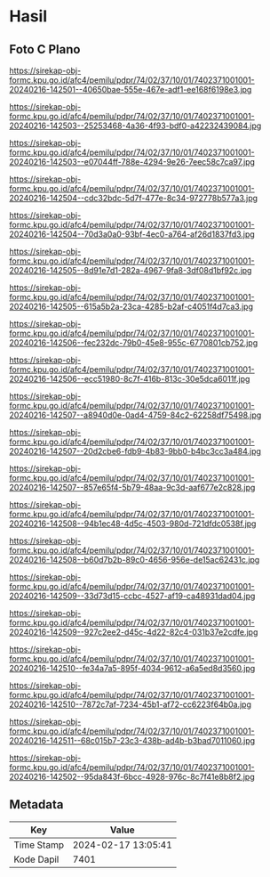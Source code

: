 # Hasil

## Foto C Plano

https://sirekap-obj-formc.kpu.go.id/afc4/pemilu/pdpr/74/02/37/10/01/7402371001001-20240216-142501--40650bae-555e-467e-adf1-ee168f6198e3.jpg

https://sirekap-obj-formc.kpu.go.id/afc4/pemilu/pdpr/74/02/37/10/01/7402371001001-20240216-142503--25253468-4a36-4f93-bdf0-a42232439084.jpg

https://sirekap-obj-formc.kpu.go.id/afc4/pemilu/pdpr/74/02/37/10/01/7402371001001-20240216-142503--e07044ff-788e-4294-9e26-7eec58c7ca97.jpg

https://sirekap-obj-formc.kpu.go.id/afc4/pemilu/pdpr/74/02/37/10/01/7402371001001-20240216-142504--cdc32bdc-5d7f-477e-8c34-972778b577a3.jpg

https://sirekap-obj-formc.kpu.go.id/afc4/pemilu/pdpr/74/02/37/10/01/7402371001001-20240216-142504--70d3a0a0-93bf-4ec0-a764-af26d1837fd3.jpg

https://sirekap-obj-formc.kpu.go.id/afc4/pemilu/pdpr/74/02/37/10/01/7402371001001-20240216-142505--8d91e7d1-282a-4967-9fa8-3df08d1bf92c.jpg

https://sirekap-obj-formc.kpu.go.id/afc4/pemilu/pdpr/74/02/37/10/01/7402371001001-20240216-142505--615a5b2a-23ca-4285-b2af-c4051f4d7ca3.jpg

https://sirekap-obj-formc.kpu.go.id/afc4/pemilu/pdpr/74/02/37/10/01/7402371001001-20240216-142506--fec232dc-79b0-45e8-955c-6770801cb752.jpg

https://sirekap-obj-formc.kpu.go.id/afc4/pemilu/pdpr/74/02/37/10/01/7402371001001-20240216-142506--ecc51980-8c7f-416b-813c-30e5dca6011f.jpg

https://sirekap-obj-formc.kpu.go.id/afc4/pemilu/pdpr/74/02/37/10/01/7402371001001-20240216-142507--a8940d0e-0ad4-4759-84c2-62258df75498.jpg

https://sirekap-obj-formc.kpu.go.id/afc4/pemilu/pdpr/74/02/37/10/01/7402371001001-20240216-142507--20d2cbe6-fdb9-4b83-9bb0-b4bc3cc3a484.jpg

https://sirekap-obj-formc.kpu.go.id/afc4/pemilu/pdpr/74/02/37/10/01/7402371001001-20240216-142507--857e65f4-5b79-48aa-9c3d-aaf677e2c828.jpg

https://sirekap-obj-formc.kpu.go.id/afc4/pemilu/pdpr/74/02/37/10/01/7402371001001-20240216-142508--94b1ec48-4d5c-4503-980d-721dfdc0538f.jpg

https://sirekap-obj-formc.kpu.go.id/afc4/pemilu/pdpr/74/02/37/10/01/7402371001001-20240216-142508--b60d7b2b-89c0-4656-956e-de15ac62431c.jpg

https://sirekap-obj-formc.kpu.go.id/afc4/pemilu/pdpr/74/02/37/10/01/7402371001001-20240216-142509--33d73d15-ccbc-4527-af19-ca48931dad04.jpg

https://sirekap-obj-formc.kpu.go.id/afc4/pemilu/pdpr/74/02/37/10/01/7402371001001-20240216-142509--927c2ee2-d45c-4d22-82c4-031b37e2cdfe.jpg

https://sirekap-obj-formc.kpu.go.id/afc4/pemilu/pdpr/74/02/37/10/01/7402371001001-20240216-142510--fe34a7a5-895f-4034-9612-a6a5ed8d3560.jpg

https://sirekap-obj-formc.kpu.go.id/afc4/pemilu/pdpr/74/02/37/10/01/7402371001001-20240216-142510--7872c7af-7234-45b1-af72-cc6223f64b0a.jpg

https://sirekap-obj-formc.kpu.go.id/afc4/pemilu/pdpr/74/02/37/10/01/7402371001001-20240216-142511--68c015b7-23c3-438b-ad4b-b3bad7011060.jpg

https://sirekap-obj-formc.kpu.go.id/afc4/pemilu/pdpr/74/02/37/10/01/7402371001001-20240216-142502--95da843f-6bcc-4928-976c-8c7f41e8b8f2.jpg


## Metadata

| Key        | Value               |
| ---------- | ------------------- |
| Time Stamp | 2024-02-17 13:05:41 |
| Kode Dapil | 7401                |



